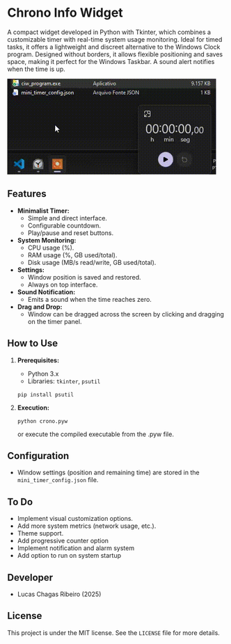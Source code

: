 # Chrono Info Widget

A compact widget developed in Python with Tkinter, which combines a customizable timer with real-time system usage monitoring. Ideal for timed tasks, it offers a lightweight and discreet alternative to the Windows Clock program. Designed without borders, it allows flexible positioning and saves space, making it perfect for the Windows Taskbar. A sound alert notifies when the time is up.

![Chrono Info Widget](https://github.com/LoukasLoukanos/Chrono-Info-Widget/blob/master/PREVIEW.gif)

## Features

*   **Minimalist Timer:**
    *   Simple and direct interface.
    *   Configurable countdown.
    *   Play/pause and reset buttons.
*   **System Monitoring:**
    *   CPU usage (%).
    *   RAM usage (%, GB used/total).
    *   Disk usage (MB/s read/write, GB used/total).
*   **Settings:**
    *   Window position is saved and restored.
    *   Always on top interface.
*   **Sound Notification:**
    *   Emits a sound when the time reaches zero.
*   **Drag and Drop:**
    *   Window can be dragged across the screen by clicking and dragging on the timer panel.

## How to Use

1.  **Prerequisites:**
    *   Python 3.x
    *   Libraries: `tkinter`, `psutil`

    ```
    pip install psutil
    ```

2.  **Execution:**

    ```
    python crono.pyw
    ```

    or execute the compiled executable from the .pyw file.

## Configuration

*   Window settings (position and remaining time) are stored in the `mini_timer_config.json` file.

## To Do

*   Implement visual customization options.
*   Add more system metrics (network usage, etc.).
*   Theme support.
*   Add progressive counter option
*   Implement notification and alarm system
*   Add option to run on system startup

## Developer

*   Lucas Chagas Ribeiro (2025)

## License

This project is under the MIT license. See the `LICENSE` file for more details.
